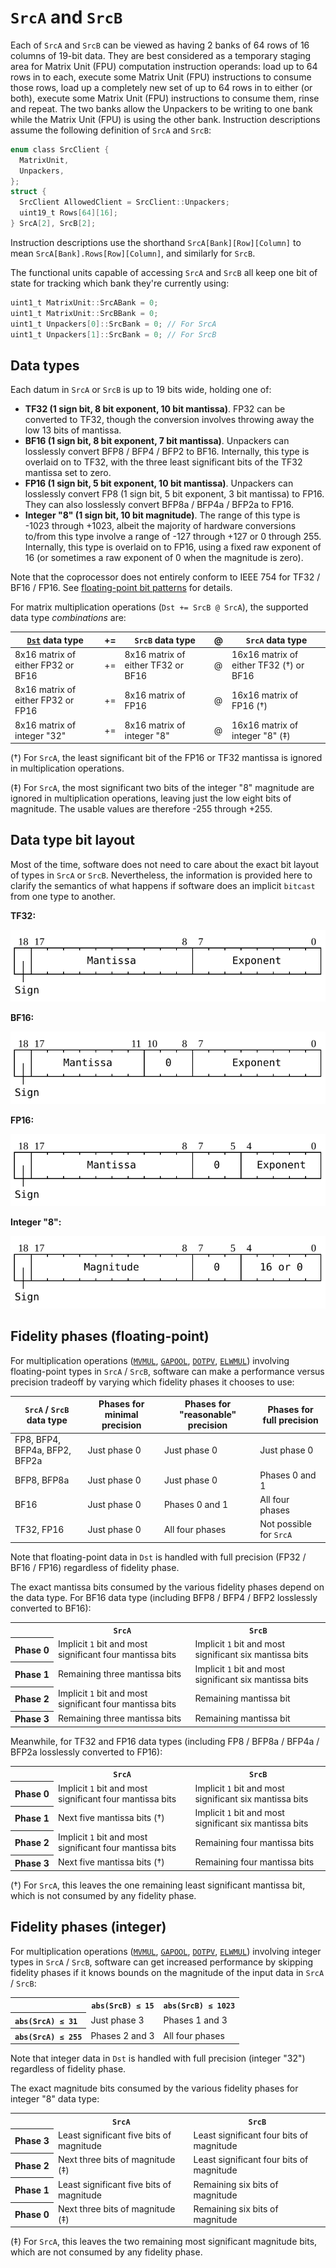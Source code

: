 # `SrcA` and `SrcB`

Each of `SrcA` and `SrcB` can be viewed as having 2 banks of 64 rows of 16 columns of 19-bit data. They are best considered as a temporary staging area for Matrix Unit (FPU) computation instruction operands: load up to 64 rows in to each, execute some Matrix Unit (FPU) instructions to consume those rows, load up a completely new set of up to 64 rows in to either (or both), execute some Matrix Unit (FPU) instructions to consume them, rinse and repeat. The two banks allow the Unpackers to be writing to one bank while the Matrix Unit (FPU) is using the other bank. Instruction descriptions assume the following definition of `SrcA` and `SrcB`:

```c
enum class SrcClient {
  MatrixUnit,
  Unpackers,
};
struct {
  SrcClient AllowedClient = SrcClient::Unpackers;
  uint19_t Rows[64][16];
} SrcA[2], SrcB[2];
```

Instruction descriptions use the shorthand `SrcA[Bank][Row][Column]` to mean `SrcA[Bank].Rows[Row][Column]`, and similarly for `SrcB`.

The functional units capable of accessing `SrcA` and `SrcB` all keep one bit of state for tracking which bank they're currently using:
```c
uint1_t MatrixUnit::SrcABank = 0;
uint1_t MatrixUnit::SrcBBank = 0;
uint1_t Unpackers[0]::SrcBank = 0; // For SrcA
uint1_t Unpackers[1]::SrcBank = 0; // For SrcB
```

## Data types

Each datum in `SrcA` or `SrcB` is up to 19 bits wide, holding one of:
* **TF32 (1 sign bit, 8 bit exponent, 10 bit mantissa)**. FP32 can be converted to TF32, though the conversion involves throwing away the low 13 bits of mantissa.
* **BF16 (1 sign bit, 8 bit exponent, 7 bit mantissa)**. Unpackers can losslessly convert BFP8 / BFP4 / BFP2 to BF16. Internally, this type is overlaid on to TF32, with the three least significant bits of the TF32 mantissa set to zero.
* **FP16 (1 sign bit, 5 bit exponent, 10 bit mantissa)**. Unpackers can losslessly convert FP8 (1 sign bit, 5 bit exponent, 3 bit mantissa) to FP16. They can also losslessly convert BFP8a / BFP4a / BFP2a to FP16.
* **Integer "8" (1 sign bit, 10 bit magnitude)**. The range of this type is -1023 through +1023, albeit the majority of hardware conversions to/from this type involve a range of -127 through +127 or 0 through 255. Internally, this type is overlaid on to FP16, using a fixed raw exponent of 16 (or sometimes a raw exponent of 0 when the magnitude is zero).

Note that the coprocessor does not entirely conform to IEEE 754 for TF32 / BF16 / FP16. See [floating-point bit patterns](FloatBitPatterns.md) for details.

For matrix multiplication operations (`Dst += SrcB @ SrcA`), the supported data type _combinations_ are:

|[`Dst`](Dst.md) data type|+=|`SrcB` data type|@|`SrcA` data type|
|---|---|---|---|---|
|8x16 matrix of either FP32 or BF16|+=|8x16 matrix of either TF32 or BF16|@|16x16 matrix of either TF32 (†) or BF16|
|8x16 matrix of either FP32 or FP16|+=|8x16 matrix of FP16|@|16x16 matrix of FP16 (†)|
|8x16 matrix of integer "32"|+=|8x16 matrix of integer "8"|@|16x16 matrix of integer "8" (‡)|

(†) For `SrcA`, the least significant bit of the FP16 or TF32 mantissa is ignored in multiplication operations.

(‡) For `SrcA`, the most significant two bits of the integer "8" magnitude are ignored in multiplication operations, leaving just the low eight bits of magnitude. The usable values are therefore -255 through +255.

## Data type bit layout

Most of the time, software does not need to care about the exact bit layout of types in `SrcA` or `SrcB`. Nevertheless, the information is provided here to clarify the semantics of what happens if software does an implicit `bitcast` from one type to another.

**TF32:**

![](../../../Diagrams/Out/Bits32_Src_TF32.svg)

**BF16:**

![](../../../Diagrams/Out/Bits32_Src_BF16.svg)

**FP16:**

![](../../../Diagrams/Out/Bits32_Src_FP16.svg)

**Integer "8":**

![](../../../Diagrams/Out/Bits32_Src_INT8.svg)

## Fidelity phases (floating-point)

For multiplication operations ([`MVMUL`](MVMUL.md), [`GAPOOL`](GAPOOL.md), [`DOTPV`](DOTPV.md), [`ELWMUL`](ELWMUL.md)) involving floating-point types in `SrcA` / `SrcB`, software can make a performance versus precision tradeoff by varying which fidelity phases it chooses to use:

|`SrcA` / `SrcB` data type|Phases for minimal precision|Phases for "reasonable" precision|Phases for full precision|
|---|---|---|---|
|FP8, BFP4, BFP4a, BFP2, BFP2a|Just phase 0|Just phase 0|Just phase 0|
|BFP8, BFP8a|Just phase 0|Just phase 0|Phases 0 and 1|
|BF16|Just phase 0|Phases 0 and 1|All four phases|
|TF32, FP16|Just phase 0|All four phases|Not possible for `SrcA`|

Note that floating-point data in `Dst` is handled with full precision (FP32 / BF16 / FP16) regardless of fidelity phase.

The exact mantissa bits consumed by the various fidelity phases depend on the data type. For BF16 data type (including BFP8 / BFP4 / BFP2 losslessly converted to BF16):

<table><tr><th/><th><code>SrcA</code></th><th><code>SrcB</code></th></tr>
<tr><th>Phase&nbsp;0</th><td>Implicit <code>1</code> bit and most significant four mantissa bits</td><td>Implicit <code>1</code> bit and most significant six mantissa bits</td></tr>
<tr><th>Phase&nbsp;1</th><td>Remaining three mantissa bits</td><td>Implicit <code>1</code> bit and most significant six mantissa bits</td></tr>
<tr><th>Phase&nbsp;2</th><td>Implicit <code>1</code> bit and most significant four mantissa bits</td><td>Remaining mantissa bit</td></tr>
<tr><th>Phase&nbsp;3</th><td>Remaining three mantissa bits</td><td>Remaining mantissa bit</td></tr></table>

Meanwhile, for TF32 and FP16 data types (including FP8 / BFP8a / BFP4a / BFP2a losslessly converted to FP16):

<table><tr><th/><th><code>SrcA</code></th><th><code>SrcB</code></th></tr>
<tr><th>Phase&nbsp;0</th><td>Implicit <code>1</code> bit and most significant four mantissa bits</td><td>Implicit <code>1</code> bit and most significant six mantissa bits</td></tr>
<tr><th>Phase&nbsp;1</th><td>Next five mantissa bits (†)</td><td>Implicit <code>1</code> bit and most significant six mantissa bits</td></tr>
<tr><th>Phase&nbsp;2</th><td>Implicit <code>1</code> bit and most significant four mantissa bits</td><td>Remaining four mantissa bits</td></tr>
<tr><th>Phase&nbsp;3</th><td>Next five mantissa bits (†)</td><td>Remaining four mantissa bits</td></tr></table>

(†) For `SrcA`, this leaves the one remaining least significant mantissa bit, which is not consumed by any fidelity phase.

## Fidelity phases (integer)

For multiplication operations ([`MVMUL`](MVMUL.md), [`GAPOOL`](GAPOOL.md), [`DOTPV`](DOTPV.md), [`ELWMUL`](ELWMUL.md)) involving integer types in `SrcA` / `SrcB`, software can get increased performance by skipping fidelity phases if it knows bounds on the magnitude of the input data in `SrcA` / `SrcB`:

<table><tr><th/><th><code>abs(SrcB) ≤ 15</code></th><th><code>abs(SrcB) ≤ 1023</code></th></tr>
<tr><th align="left"><code>abs(SrcA) ≤ 31</code></th><td>Just phase 3</td><td>Phases 1 and 3</td></tr>
<tr><th align="left"><code>abs(SrcA) ≤ 255</code></th><td>Phases 2 and 3</td><td>All four phases</td></tr></table>

Note that integer data in `Dst` is handled with full precision (integer "32") regardless of fidelity phase.

The exact magnitude bits consumed by the various fidelity phases for integer "8" data type:

<table><tr><th/><th><code>SrcA</code></th><th><code>SrcB</code></th></tr>
<tr><th>Phase&nbsp;3</th><td>Least significant five bits of magnitude</td><td>Least significant four bits of magnitude</td></tr>
<tr><th>Phase&nbsp;2</th><td>Next three bits of magnitude (‡)</td><td>Least significant four bits of magnitude</td></tr>
<tr><th>Phase&nbsp;1</th><td>Least significant five bits of magnitude</td><td>Remaining six bits of magnitude</td></tr>
<tr><th>Phase&nbsp;0</th><td>Next three bits of magnitude (‡)</td><td>Remaining six bits of magnitude</td></tr></table>

(‡) For `SrcA`, this leaves the two remaining most significant magnitude bits, which are not consumed by any fidelity phase.


